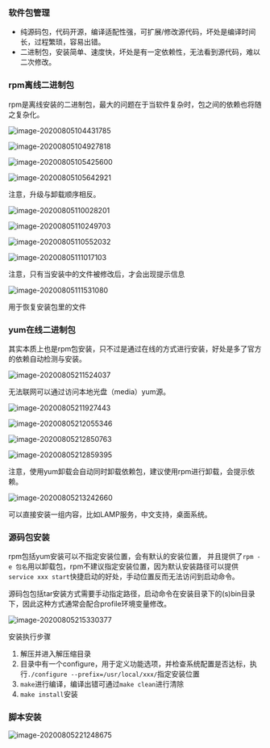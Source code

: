 ### 软件包管理

- 纯源码包，代码开源，编译适配性强，可扩展/修改源代码，坏处是编译时间长，过程繁琐，容易出错。
- 二进制包，安装简单、速度快，坏处是有一定依赖性，无法看到源代码，难以二次修改。

### rpm离线二进制包

rpm是离线安装的二进制包，最大的问题在于当软件复杂时，包之间的依赖也将随之复杂化。

![image-20200805104431785](https://imagebag.oss-cn-chengdu.aliyuncs.com/img/image-20200805104431785.png)

![image-20200805104927818](https://imagebag.oss-cn-chengdu.aliyuncs.com/img/image-20200805104927818.png)

![image-20200805105425600](https://imagebag.oss-cn-chengdu.aliyuncs.com/img/image-20200805105425600.png)

![image-20200805105642921](https://imagebag.oss-cn-chengdu.aliyuncs.com/img/image-20200805105642921.png)

注意，升级与卸载顺序相反。

![image-20200805110028201](https://imagebag.oss-cn-chengdu.aliyuncs.com/img/image-20200805110028201.png)

![image-20200805110249703](https://imagebag.oss-cn-chengdu.aliyuncs.com/img/image-20200805110249703.png)

![image-20200805110552032](https://imagebag.oss-cn-chengdu.aliyuncs.com/img/image-20200805110552032.png)

![image-20200805111017103](https://imagebag.oss-cn-chengdu.aliyuncs.com/img/image-20200805111017103.png)

注意，只有当安装中的文件被修改后，才会出现提示信息

![image-20200805111531080](https://imagebag.oss-cn-chengdu.aliyuncs.com/img/image-20200805111531080.png)

用于恢复安装包里的文件

### yum在线二进制包 

其实本质上也是rpm包安装，只不过是通过在线的方式进行安装，好处是多了官方的依赖自动检测与安装。

![image-20200805211524037](https://imagebag.oss-cn-chengdu.aliyuncs.com/img/image-20200805211524037.png)

无法联网可以通过访问本地光盘（media）yum源。

![image-20200805211927443](https://imagebag.oss-cn-chengdu.aliyuncs.com/img/image-20200805211927443.png)

![image-20200805212055346](https://imagebag.oss-cn-chengdu.aliyuncs.com/img/image-20200805212055346.png)

![image-20200805212850763](https://imagebag.oss-cn-chengdu.aliyuncs.com/img/image-20200805212850763.png)

![image-20200805212859395](https://imagebag.oss-cn-chengdu.aliyuncs.com/img/image-20200805212859395.png)

注意，使用yum卸载会自动同时卸载依赖包，建议使用rpm进行卸载，会提示依赖。

![image-20200805213242660](https://imagebag.oss-cn-chengdu.aliyuncs.com/img/image-20200805213242660.png)

可以直接安装一组内容，比如LAMP服务，中文支持，桌面系统。

### 源码包安装

rpm包括yum安装可以不指定安装位置，会有默认的安装位置， 并且提供了`rpm -e 包名`用以卸载包，rpm不建议指定安装位置，因为默认安装路径可以提供`service xxx start`快捷启动的好处，手动位置反而无法访问到启动命令。

源码包包括tar安装方式需要手动指定路径，启动命令在安装目录下的(s)bin目录下，因此这种方式通常会配合profile环境变量修改。

![image-20200805215330377](https://imagebag.oss-cn-chengdu.aliyuncs.com/img/image-20200805215330377.png)

安装执行步骤

1. 解压并进入解压缩目录
2. 目录中有一个configure，用于定义功能选项，并检查系统配置是否达标，执行`./configure --prefix=/usr/local/xxx/`指定安装位置
3. `make`进行编译，编译出错可通过`make clean`进行清除
4. `make install`安装

### 脚本安装

![image-20200805221248675](https://imagebag.oss-cn-chengdu.aliyuncs.com/img/image-20200805221248675.png)

